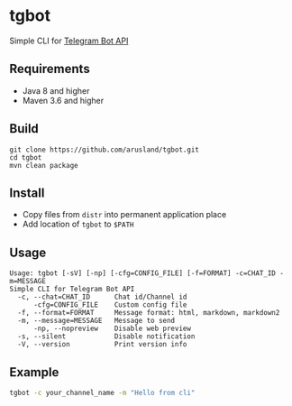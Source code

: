 # tgbot
Simple CLI for [Telegram Bot API](https://core.telegram.org/bots/api)

## Requirements
* Java 8 and higher
* Maven 3.6 and higher

## Build
```
git clone https://github.com/arusland/tgbot.git
cd tgbot
mvn clean package
```
## Install
* Copy files from `distr` into permanent application place
* Add location of `tgbot` to `$PATH`

## Usage
```text
Usage: tgbot [-sV] [-np] [-cfg=CONFIG_FILE] [-f=FORMAT] -c=CHAT_ID -m=MESSAGE
Simple CLI for Telegram Bot API
  -c, --chat=CHAT_ID      Chat id/Channel id
      -cfg=CONFIG_FILE    Custom config file
  -f, --format=FORMAT     Message format: html, markdown, markdown2
  -m, --message=MESSAGE   Message to send
      -np, --nopreview    Disable web preview
  -s, --silent            Disable notification
  -V, --version           Print version info
```

## Example
```bash
tgbot -c your_channel_name -m "Hello from cli"
```
